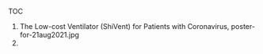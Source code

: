TOC

1. The Low-cost Ventilator (ShiVent) for Patients with Coronavirus, poster-for-21aug2021.jpg
2. 
